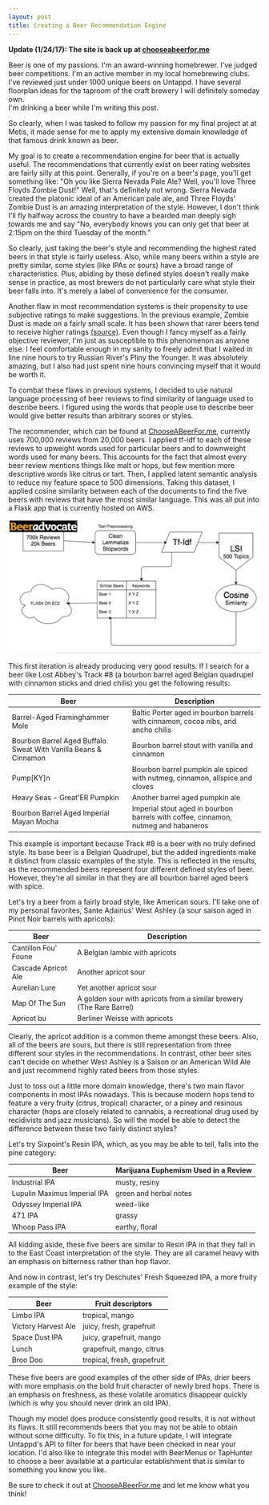```yaml
---
layout: post
title: Creating a Beer Recommendation Engine
---
```


**Update (1/24/17): The site is back up at [chooseabeerfor.me](http://chooseabeerfor.me)**

Beer is one of my passions. I'm an award-winning homebrewer. I've judged beer competitions. I'm an active member in my
local homebrewing clubs. I've reviewed just under 1000 unique beers on Untappd. I have several floorplan ideas for the taproom
of the craft brewery I will definitely someday own.  
I'm drinking a beer while I'm writing this post.

So clearly, when I was tasked to follow my passion for my final project at at Metis, 
it made sense for me to apply my extensive domain knowledge of that famous drink known as beer.

My goal is to create a recommendation engine for beer that is actually useful. The recommendations that currently exist on 
beer rating websites are fairly silly at this point. Generally, if you're on a beer's page, you'll get something like: 
"Oh you like Sierra Nevada Pale Ale? Well, you'll love Three Floyds Zombie Dust!"
Well, that's definitely not wrong. Sierra Nevada created the platonic ideal of an American pale ale, and Three Floyds' Zombie Dust is an amazing interpretation of the style. However, I don't think I'll fly halfway across the country to have a bearded man deeply sigh 
towards me and say "No, everybody knows you can only get that beer at 2:15pm on the third Tuesday of the month."

So clearly, just taking the beer's style and recommending the highest rated beers in that style is fairly useless. Also, while
many beers within a style are pretty similar, some styles (like IPAs or sours) have a broad range of characteristics. Plus, abiding by these defined styles doesn't really make sense in practice, as most brewers do not particularly care what style their beer falls into. It's merely a label of convenience for the consumer. 

Another flaw in most recommendation systems is their propensity to use subjective ratings to make suggestions. In the previous
example, Zombie Dust is made on a fairly small scale. It has been shown that rarer beers tend to receive higher ratings [(source)](http://punchdrink.com/articles/why-are-beer-geeks-obsessed-with-beer-ratings-beeradvocate-ratebeer-untappd-rankings/). 
Even though I fancy myself as a fairly objective reviewer, I'm just as susceptible to this phenomenon as anyone else. I feel comfortable enough in my sanity to freely admit that I waited in line nine hours to try Russian River's Pliny the Younger. It was absolutely amazing, but I also had just spent nine hours convincing myself that it would be worth it.

To combat these flaws in previous systems, I decided to use natural language processing of beer reviews to find similarity of language used to describe beers. I figured using the words that people use to describe beer would give better results than arbitrary scores or styles.

The recommender, which can be found at [ChooseABeerFor.me](http://chooseabeerfor.me), currently uses 700,000 reviews from 20,000 beers. I applied tf-idf to each of these reviews to upweight words used for particular beers and to downweight words used for many beers. This accounts for the fact that almost every beer review mentions things like malt or hops, but few mention more descriptive words like citrus or tart. Then, I applied latent semantic analysis to reduce my feature space to 500 dimensions. Taking this dataset,
I applied cosine similarity between each of the documents to find the five beers with reviews that have the most similar language. This was all put into a Flask app that is currently hosted on AWS. 

![Data Flow](/images/beer_recommender.png)

This first iteration is already producing very good results. If I search for a beer like Lost Abbey's Track #8 (a bourbon barrel
aged Belgian quadrupel with cinnamon sticks and dried chilis) you get the following results:

Beer | Description
--- | ---
Barrel-Aged Framinghammer Mole | Baltic Porter aged in bourbon barrels with cinnamon, cocoa nibs, and ancho chilis
Bourbon Barrel Aged Buffalo Sweat With Vanilla Beans & Cinnamon | Bourbon barrel stout with vanilla and cinnamon
Pump[KY]n | Bourbon barrel pumpkin ale spiced with nutmeg, cinnamon, allspice and cloves
Heavy Seas - Great'ER Pumpkin | Another barrel aged pumpkin ale
Bourbon Barrel Aged Imperial Mayan Mocha | Imperial stout aged in bourbon barrels with coffee, cinnamon, nutmeg and habaneros

This example is important because Track #8 is a beer with no truly defined style. Its base beer is a Belgian Quadrupel, but the added ingredients make it distinct from classic examples of the style. This is reflected in the results, as the recommended beers represent four different defined styles of beer. However, they're all similar in that they are all bourbon barrel aged beers with spice.

Let's try a beer from a fairly broad style, like American sours. I'll take one of my personal favorites, Sante Adairius' West Ashley
(a sour saison aged in Pinot Noir barrels with apricots):

Beer | Description
--- | ---
Cantillon Fou' Foune | A Belgian lambic with apricots
Cascade Apricot Ale | Another apricot sour
Aurelian Lure | Yet another apricot sour
Map Of The Sun | A golden sour with apricots from a similar brewery (The Rare Barrel)
Apricot bu | Berliner Weisse with apricots

Clearly, the apricot addition is a common theme amongst these beers. Also, all of the beers are sours, but there is still
representation from three different sour styles in the recommendations. In contrast, other beer sites can't decide on whether West Ashley is a Saison or an American Wild Ale and just recommend highly rated beers from those styles.

Just to toss out a little more domain knowledge, there's two main flavor components in most IPAs nowadays. This is because modern hops tend to feature a very fruity (citrus, tropical) character, or a piney and resinous character (hops are closely related to 
cannabis, a recreational drug used by recidivists and jazz musicians). So will the model be able to detect the difference between
these two fairly distinct styles?

Let's try Sixpoint's Resin IPA, which, as you may be able to tell, falls into the pine category:

Beer | Marijuana Euphemism Used in a Review
--- | ---
Industrial IPA | musty, resiny
Lupulin Maximus Imperial IPA | green and herbal notes
Odyssey Imperial IPA | weed-like
471 IPA | grassy
Whoop Pass IPA | earthy, floral

All kidding aside, these five beers are similar to Resin IPA in that they fall in to the East Coast interpretation of the style. They are all caramel heavy with an emphasis on bitterness rather than hop flavor.

And now in contrast, let's try Deschutes' Fresh Squeezed IPA, a more fruity example of the style:

Beer | Fruit descriptors
--- | ---
Limbo IPA | tropical, mango
Victory Harvest Ale | juicy, fresh, grapefruit
Space Dust IPA | juicy, grapefruit, mango
Lunch | grapefruit, mango, citrus
Broo Doo | tropical, fresh, grapefruit

These five beers are good examples of the other side of IPAs, drier beers with more emphasis on the bold fruit character of newly bred hops. There is an emphasis on freshness, as these volatile aromatics disappear quickly (which is why you should never drink an old IPA). 

Though my model does produce consistently good results, it is not without its flaws. It still recommends beers that you may not be able to obtain without some difficulty. To fix this, in a future update, I will integrate Untappd's API to filter for beers that have been checked in near your location. I'd also like to integrate this model with BeerMenus or TapHunter to choose a beer available at a particular establishment that is similar to something you know you like. 

Be sure to check it out at [ChooseABeerFor.me](http://chooseabeerfor.me) and let me know what you think!
